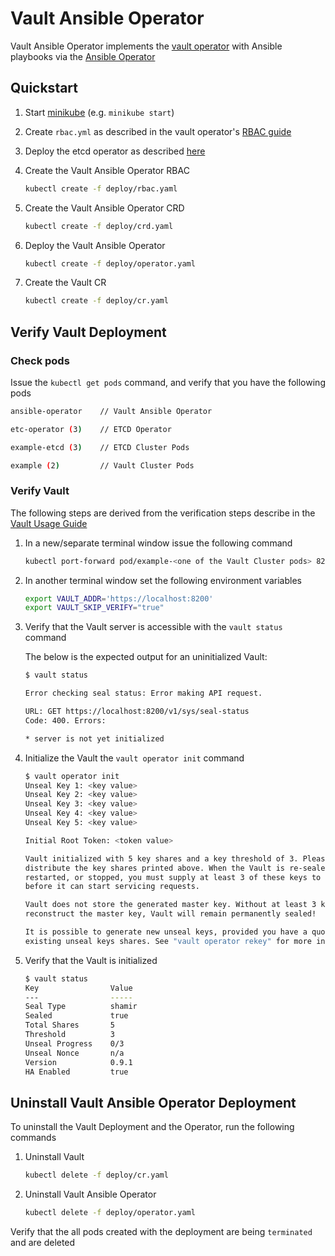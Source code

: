 # Vault Ansible Operator

Vault Ansible Operator implements the [vault operator](https://github.com/coreos/vault-operator) with Ansible playbooks via the [Ansible Operator](https://github.com/water-hole/ansible-operator)


## Quickstart

1. Start [minikube](https://kubernetes.io/docs/tasks/tools/install-minikube/) (e.g. `minikube start`)
1. Create `rbac.yml` as described in the vault operator's [RBAC guide](https://github.com/coreos/vault-operator/blob/master/doc/user/rbac.md)
1. Deploy the etcd operator as described [here](https://github.com/coreos/vault-operator#deploying-the-etcd-operator)
1. Create the Vault Ansible Operator RBAC

    ```bash
    kubectl create -f deploy/rbac.yaml
    ```

1. Create the Vault Ansible Operator CRD

    ```bash
    kubectl create -f deploy/crd.yaml
    ```

1. Deploy the Vault Ansible Operator

    ```bash
    kubectl create -f deploy/operator.yaml
    ```

1. Create the Vault CR

    ```bash
    kubectl create -f deploy/cr.yaml
    ```


## Verify Vault Deployment

### Check pods

Issue the `kubectl get pods` command, and verify that you have the following pods

```bash
ansible-operator    // Vault Ansible Operator

etc-operator (3)    // ETCD Operator

example-etcd (3)    // ETCD Cluster Pods

example (2)         // Vault Cluster Pods
```

### Verify Vault

The following steps are derived from the verification steps describe in the [Vault Usage Guide](https://github.com/coreos/vault-operator/blob/master/doc/user/vault.md#vault-usage-guide)

1. In a new/separate terminal window issue the following command

    ```bash
    kubectl port-forward pod/example-<one of the Vault Cluster pods> 8200
    ```

1. In another terminal window set the following environment variables

    ```bash
    export VAULT_ADDR='https://localhost:8200'
    export VAULT_SKIP_VERIFY="true"
    ```

1. Verify that the Vault server is accessible with the `vault status` command

    The below is the expected output for an uninitialized Vault:

    ```bash
    $ vault status

    Error checking seal status: Error making API request.

    URL: GET https://localhost:8200/v1/sys/seal-status
    Code: 400. Errors:

    * server is not yet initialized
    ```

1. Initialize the Vault the `vault operator init` command

    ```bash
    $ vault operator init
    Unseal Key 1: <key value>
    Unseal Key 2: <key value>
    Unseal Key 3: <key value>
    Unseal Key 4: <key value>
    Unseal Key 5: <key value>

    Initial Root Token: <token value>

    Vault initialized with 5 key shares and a key threshold of 3. Please securely
    distribute the key shares printed above. When the Vault is re-sealed,
    restarted, or stopped, you must supply at least 3 of these keys to unseal it
    before it can start servicing requests.

    Vault does not store the generated master key. Without at least 3 key to
    reconstruct the master key, Vault will remain permanently sealed!

    It is possible to generate new unseal keys, provided you have a quorum of
    existing unseal keys shares. See "vault operator rekey" for more information.
    ```

1. Verify that the Vault is initialized

    ```bash
    $ vault status
    Key                Value
    ---                -----
    Seal Type          shamir
    Sealed             true
    Total Shares       5
    Threshold          3
    Unseal Progress    0/3
    Unseal Nonce       n/a
    Version            0.9.1
    HA Enabled         true
    ```

## Uninstall Vault Ansible Operator Deployment

To uninstall the Vault Deployment and the Operator, run the following commands

1. Uninstall Vault
    ```bash
    kubectl delete -f deploy/cr.yaml
    ```
1. Uninstall Vault Ansible Operator
    ```bash
    kubectl delete -f deploy/operator.yaml
    ```

Verify that the all pods created with the deployment are being `terminated` and are deleted
